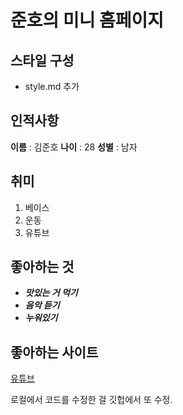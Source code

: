 # 준호의 미니 홈페이지

## 스타일 구성
- style.md 추가

## 인적사항
**이름** : 김준호
**나이** : 28
**성별** : 남자

## 취미
1. 베이스
2. 운동
3. 유튜브

## 좋아하는 것
- ***맛있는 거 먹기***
- ***음악 듣기***
- ***누워있기***

## 좋아하는 사이트
[유튜브](https://youtube.com)

로컬에서 코드를 수정한 걸 깃헙에서 또 수정.
